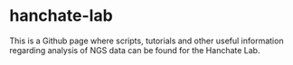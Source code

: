 # hanchate-lab

This is a Github page where scripts, tutorials and other useful information regarding analysis of NGS data can be found for the Hanchate Lab. 
